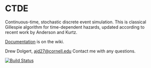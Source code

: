 CTDE
===========

Continuous-time, stochastic discrete event simulation.
This is classical Gillespie algorithm for time-dependent hazards, updated according to recent work by Anderson and Kurtz.

[Documentation](wiki/Continuous-Time-Discrete-Event-Module-for-Julia) is on the wiki.

Drew Dolgert, ajd27@cornell.edu
Contact me with any questions.

[![Build Status](https://travis-ci.org/adolgert/CTDE.jl.svg?branch=master)](https://travis-ci.org/adolgert/CTDE.jl)
